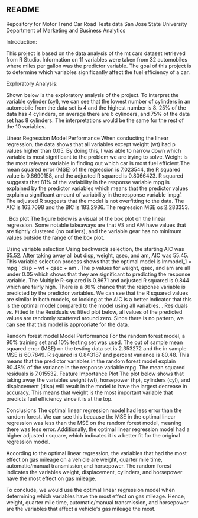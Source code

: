 ## README

Repository for Motor Trend Car Road Tests data
San Jose State University
Department of Marketing and Business Analytics



Introduction:

This project is based on the data analysis of the mt cars dataset retrieved from R Studio. Information on 11 variables were taken from 32 automobiles where miles per gallon was the predictor variable. The goal of this project is to determine which variables significantly affect the fuel efficiency of a car. 


Exploratory Analysis:

Shown below is the exploratory analysis of the project. To interpret the variable cylinder (cyl), we can see that the lowest number of cylinders in an automobile from the data set is 4 and the highest number is 8. 25% of the data has 4 cylinders, on average there are 6 cylinders, and 75% of the data set has 8 cylinders. The interpretations would be the same for the rest of the 10 variables. 

Linear Regression 
Model Performance
When conducting the linear regression, the data shows that all variables except weight (wt) had p values higher than 0.05. By doing this, I was able to narrow down which variable is most significant to the problem we are trying to solve. Weight is the most relevant variable in finding out which car is most fuel efficient.The mean squared error (MSE) of the regression is 7.023544, the R squared value is 0.8690158, and the adjusted R squared is  0.8066423. R squared suggests that 81% of the variability in the response variable mpg is explained by the predictor variables which means that the predictor values explain a significant amount of variability in the response variable ‘mpg’.
The adjusted R suggests that the model is not overfitting to the data. The AIC is 163.7098 and the BIC is 183.2986. The regression MSE os 2.283353. 


. 
Box plot
The figure below is a visual of the box plot on the linear regression. Some notable takeaways are that VS and AM have values that are tightly clustered  (no outliers), and the variable gear has no minimum values outside the range of the box plot. 

Using variable selection
Using backwards selection, the  starting AIC was 65.52. After taking away all but disp, weight, qsec, and am, AIC was 55.45. This variable selection process shows that the optimal model is lmmodel_1 = mpg ` disp + wt + qsec + am . The p values for weight, qsec, and am are all under 0.05 which shows that they are significant to predicting the response variable. The Multiple R-squared is 0.8671 and adjusted R squared is 0.844 which are fairly high. There is a 86% chance that the  response variable is predicted by the predictor variables. We can see that the R squared values are similar in both models, so looking at the AIC is a better indicator that this is  the optimal model compared to the model using all variables. . 
Residuals vs. Fitted
In the Residuals vs fitted plot below, all values of the predicted values are randomly scattered around zero. Since there is no pattern, we can see that this model is appropriate for the data. 

 


Random forest model
Model Performance
For the random forest model, a 90% training set and 10% testing set was used. The out of sample mean squared error (MSE) on the testing data set is 2.353272 and the in sample MSE is 60.7849. R squared is 0.843187 and percent variance is 80.48. This means that the predictor variables in the  random forest model explain 80.48% of the variance in the response variable mpg. The mean squared residuals is 7.015532. 
Feature Importance Plot
The plot below shows that taking away the variables weight (wt), horsepower (hp), cylinders (cyl), and displacement (disp) will result in the model to have the largest decrease in accuracy. This means that weight is the most important variable that predicts fuel efficiency since it is at the top.  


Conclusions
The optimal linear regression model had less error than the random forest. We can see this because the MSE in the optimal linear regression was less than the MSE on the random forest model, meaning there was less error. Additionally, the optimal linear regression model had a higher adjusted r square, which indicates it is a better fit for the original regression model. 

According to the optimal linear regression, the variables that had the most effect on gas mileage on a vehicle are weight, quarter mile time, automatic/manual transmission,and horsepower. The random forest indicates the variables weight, displacement, cylinders, and horsepower have the most effect on gas mileage. 

To conclude, we would use the optimal linear regression model when determining which variables have the most effect on gas mileage. Hence, weight, quarter mile time, automatic/manual transmission, and horsepower are the variables that affect a vehicle's gas mileage the most. 

